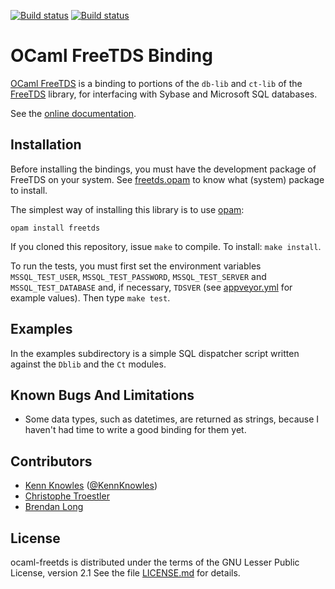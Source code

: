 [![Build status](https://travis-ci.org/kennknowles/ocaml-freetds.png)](https://travis-ci.org/kennknowles/ocaml-freetds)
[![Build status](https://ci.appveyor.com/api/projects/status/7mk4ksdqea78gqoh/branch/master?svg=true)](https://ci.appveyor.com/project/kennknowles/ocaml-freetds/branch/master)

OCaml FreeTDS Binding
=====================

[OCaml FreeTDS](https://github.com/kennknowles/ocaml-freetds) is a
binding to portions of the `db-lib` and `ct-lib` of the
[FreeTDS](http://www.freetds.org/) library, for interfacing with
Sybase and Microsoft SQL databases.

See the [online
documentation](https://kennknowles.github.io/ocaml-freetds/doc).

Installation
------------

Before installing the bindings, you must have the development package
of FreeTDS on your system.  See [freetds.opam][] to know what (system)
package to install.

The simplest way of installing this library is to use
[opam](https://opam.ocaml.org/):

    opam install freetds
	
If you cloned this repository, issue `make` to compile.  To install:
`make install`.

To run the tests, you must first set the environment variables
`MSSQL_TEST_USER`, `MSSQL_TEST_PASSWORD`, `MSSQL_TEST_SERVER` and
`MSSQL_TEST_DATABASE` and, if necessary, `TDSVER` (see
[appveyor.yml][] for example values).  Then type `make test`.

[freetds.opam]: freetds.opam
[appveyor.yml]: appveyor.yml

Examples
--------

In the examples subdirectory is a simple SQL dispatcher script written
against the `Dblib` and the `Ct` modules.


Known Bugs And Limitations
--------------------------

- Some data types, such as datetimes, are returned as strings,
  because I haven't had time to write a good binding for them yet.


Contributors
------------

- [Kenn Knowles](https://github.com/kennknowles)
  ([@KennKnowles](http://twitter.com/KennKnowles))
- [Christophe Troestler](https://github.com/Chris00)
- [Brendan Long](https://github.com/brendanlong)

License
-------

ocaml-freetds is distributed under the terms of the GNU Lesser
Public License, version 2.1 See the file [LICENSE.md](LICENSE.md)
for details.

